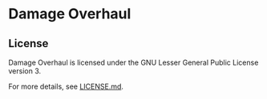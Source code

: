 # Damage Overhaul

## License

Damage Overhaul is licensed under the GNU Lesser General Public License version 3.

For more details, see [LICENSE.md](LICENSE.md).
